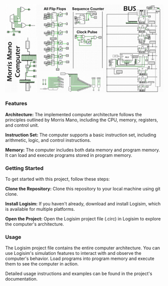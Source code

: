 <img src="https://github.com/mahyarmohammadimatin/Moris_Mano_Basic_Computer/blob/main/pic.png">

### Features
**Architecture:** The implemented computer architecture follows the principles outlined by Morris Mano, including the CPU, memory, registers, and control unit.

**Instruction Set:** The computer supports a basic instruction set, including arithmetic, logic, and control instructions.

**Memory:** The computer includes both data memory and program memory. It can load and execute programs stored in program memory.

### Getting Started
To get started with this project, follow these steps:

**Clone the Repository:** Clone this repository to your local machine using git clone.

**Install Logisim:** If you haven't already, download and install Logisim, which is available for multiple platforms.

**Open the Project:** Open the Logisim project file (.circ) in Logisim to explore the computer's architecture.

### Usage
The Logisim project file contains the entire computer architecture. You can use Logisim's simulation features to interact with and observe the computer's behavior. 
Load programs into program memory and execute them to see the computer in action.

Detailed usage instructions and examples can be found in the project's documentation.
